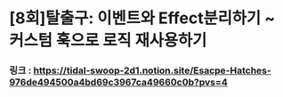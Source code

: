 # [8회]탈출구: 이벤트와 Effect분리하기 ~ 커스텀 훅으로 로직 재사용하기

### 링크 : https://tidal-swoop-2d1.notion.site/Esacpe-Hatches-976de494500a4bd69c3967ca49660c0b?pvs=4
